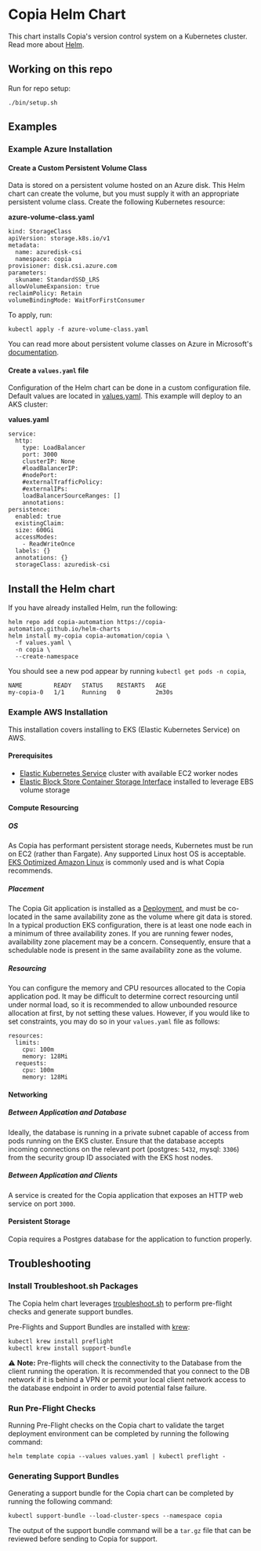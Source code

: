 # Copia Helm Chart

This chart installs Copia's version control system on a Kubernetes cluster. Read more about [Helm](https://helm.sh/).

## Working on this repo

Run for repo setup:

```
./bin/setup.sh
```

## Examples

### Example Azure Installation

#### Create a Custom Persistent Volume Class

Data is stored on a persistent volume hosted on an Azure disk. This Helm chart can create the volume, but you must supply it with an appropriate persistent volume class. Create the following Kubernetes resource:

**azure-volume-class.yaml**

```
kind: StorageClass
apiVersion: storage.k8s.io/v1
metadata:
  name: azuredisk-csi
  namespace: copia
provisioner: disk.csi.azure.com
parameters:
  skuname: StandardSSD_LRS
allowVolumeExpansion: true
reclaimPolicy: Retain
volumeBindingMode: WaitForFirstConsumer
```

To apply, run:

```
kubectl apply -f azure-volume-class.yaml
```

You can read more about persistent volume classes on Azure in Microsoft's [documentation](https://docs.microsoft.com/en-us/azure/aks/azure-disk-csi#dynamically-create-azure-disk-pvs-by-using-the-built-in-storage-classes).

#### Create a `values.yaml` file

Configuration of the Helm chart can be done in a custom configuration file. Default values are located in [values.yaml](./values.yaml). This example will deploy to an AKS cluster:

**values.yaml**

```
service:
  http:
    type: LoadBalancer
    port: 3000
    clusterIP: None
    #loadBalancerIP:
    #nodePort:
    #externalTrafficPolicy:
    #externalIPs:
    loadBalancerSourceRanges: []
    annotations:
persistence:
  enabled: true
  existingClaim:
  size: 600Gi
  accessModes:
    - ReadWriteOnce
  labels: {}
  annotations: {}
  storageClass: azuredisk-csi
```

## Install the Helm chart

If you have already installed Helm, run the following:

```
helm repo add copia-automation https://copia-automation.github.io/helm-charts
helm install my-copia copia-automation/copia \
  -f values.yaml \
  -n copia \
  --create-namespace
```

You should see a new pod appear by running `kubectl get pods -n copia`,

```
NAME         READY   STATUS    RESTARTS   AGE
my-copia-0   1/1     Running   0          2m30s
```

### Example AWS Installation

This installation covers installing to EKS (Elastic Kubernetes Service) on AWS.

#### Prerequisites

- [Elastic Kubernetes Service](https://aws.amazon.com/eks/) cluster with available EC2 worker nodes
- [Elastic Block Store Container Storage Interface](https://docs.aws.amazon.com/eks/latest/userguide/ebs-csi.html) installed to leverage EBS volume storage

#### Compute Resourcing

##### OS

As Copia has performant persistent storage needs, Kubernetes must be run on EC2 (rather than Fargate). Any supported Linux host OS is
acceptable. [EKS Optimized Amazon Linux](https://docs.aws.amazon.com/eks/latest/userguide/eks-optimized-ami.html) is commonly used
and is what Copia recommends.

##### Placement

The Copia Git application is installed as a [Deployment](https://kubernetes.io/docs/concepts/workloads/controllers/deployment/), and
must be co-located in the same availability zone as the volume where git data is stored. In a typical production EKS configuration, there is at least one node each in a minimum of three availability zones. If you are running fewer nodes, availability zone placement may be a concern. Consequently, ensure that a schedulable node is present in the same availability zone as the volume.

##### Resourcing

You can configure the memory and CPU resources allocated to the Copia application pod. It may be difficult to determine correct resourcing until under normal load, so it is recommended to allow unbounded resource allocation at first, by not setting these values. However, if you would like to set constraints, you may do so in your `values.yaml` file as follows:

```
resources:
  limits:
    cpu: 100m
    memory: 128Mi
  requests:
    cpu: 100m
    memory: 128Mi
```

#### Networking

##### Between Application and Database

Ideally, the database is running in a private subnet capable of access from pods running on the EKS cluster. Ensure that the database accepts incoming connections on the relevant port (postgres: `5432`, mysql: `3306`) from the security group ID associated with the EKS host nodes.

##### Between Application and Clients

A service is created for the Copia application that exposes an HTTP web service on port `3000`.

#### Persistent Storage

Copia requires a Postgres database for the application to function properly.

## Troubleshooting

### Install Troubleshoot.sh Packages

The Copia helm chart leverages [troubleshoot.sh](https://troubleshoot.sh/) to perform pre-flight checks and generate support bundles.

Pre-Flights and Support Bundles are installed with [krew](https://krew.sigs.k8s.io/docs/user-guide/setup/install/):

```
kubectl krew install preflight
kubectl krew install support-bundle
```

:warning: **Note:** Pre-flights will check the connectivity to the Database from the client running the operation.
It is recommended that you connect to the DB network if it is behind a VPN or permit your local client network access
to the database endpoint in order to avoid potential false failure.

### Run Pre-Flight Checks

Running Pre-Flight checks on the Copia chart to validate the target deployment environment can be completed by running
the following command: 

`helm template copia --values values.yaml | kubectl preflight -`

### Generating Support Bundles

Generating a support bundle for the Copia chart can be completed by running the following command: 

`kubectl support-bundle --load-cluster-specs --namespace copia`

The output of the support bundle command will be a `tar.gz` file that can be reviewed before sending to Copia for support.
